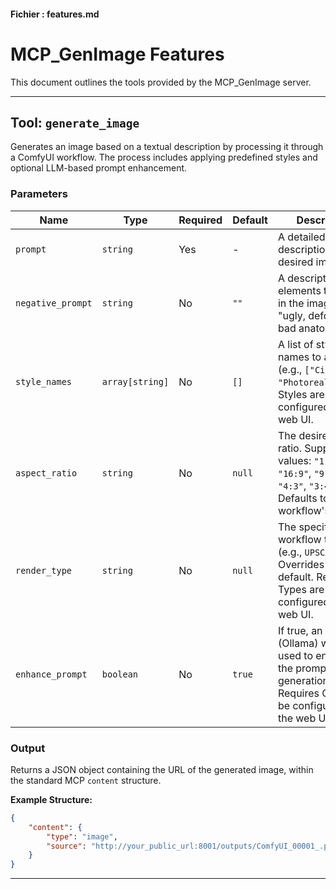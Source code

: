 #### Fichier : features.md
# MCP_GenImage Features

This document outlines the tools provided by the MCP_GenImage server.

---

## Tool: `generate_image`

Generates an image based on a textual description by processing it through a ComfyUI workflow. The process includes applying predefined styles and optional LLM-based prompt enhancement.

### Parameters

| Name              | Type           | Required | Default | Description                                                                                                                              |
|-------------------|----------------|----------|---------|------------------------------------------------------------------------------------------------------------------------------------------|
| `prompt`          | `string`       | Yes      | -       | A detailed textual description of the desired image.                                                                                     |
| `negative_prompt` | `string`       | No       | `""`    | A description of elements to avoid in the image (e.g., "ugly, deformed, bad anatomy").                                                   |
| `style_names`     | `array[string]`| No       | `[]`    | A list of style names to apply (e.g., `["Cinematic", "Photorealistic"]`). Styles are configured in the web UI.                               |
| `aspect_ratio`    | `string`       | No       | `null`  | The desired aspect ratio. Supported values: `"1:1"`, `"16:9"`, `"9:16"`, `"4:3"`, `"3:4"`. Defaults to the workflow's setting. |
| `render_type`     | `string`       | No       | `null`  | The specific render workflow to use (e.g., `UPSCALE_4X`). Overrides the default. Render Types are configured in the web UI.               |
| `enhance_prompt`  | `boolean`      | No       | `true`  | If true, an LLM (Ollama) will be used to enhance the prompts before generation. Requires Ollama to be configured in the web UI.               |

### Output

Returns a JSON object containing the URL of the generated image, within the standard MCP `content` structure.

**Example Structure:**
```json
{
    "content": {
        "type": "image",
        "source": "http://your_public_url:8001/outputs/ComfyUI_00001_.png"
    }
}
```

---